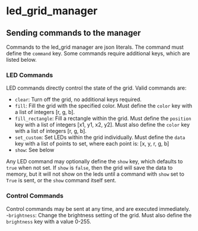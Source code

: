 # led_grid_manager

## Sending commands to the manager
Commands to the led_grid manager are json literals. The command must define the `command` key. Some commands require additional keys, which are listed below.

### LED Commands

LED commands directly control the state of the grid. Valid commands are:
- `clear`: Turn off the grid, no additional keys required.
- `fill`: Fill the grid with the specified color. Must define the `color` key with a list of integers [r, g, b].
- `fill_rectangle`: Fill a rectangle within the grid. Must define the `position` key with a list of integers [x1, y1, x2, y2]. Must also define the `color` key with a list of integers [r, g, b].
- `set_custom`: Set LEDs within the grid individually. Must define the `data` key with a list of points to set, where each point is: [x, y, r, g, b]
- `show`: See below

Any LED command may optionally define the `show` key, which defaults to `true` when not set. If `show` is `false`, then the grid will save the data to memory, but it will not show on the leds until a command with `show` set to `True` is sent, or the `show` command itself sent.

### Control Commands

Control commands may be sent at any time, and are executed immediately.
-`brightness`: Change the brightness setting of the grid. Must also define the `brightness` key with a value 0-255.